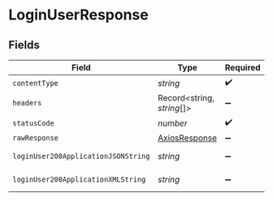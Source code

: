 # LoginUserResponse


## Fields

| Field                                                   | Type                                                    | Required                                                | Description                                             |
| ------------------------------------------------------- | ------------------------------------------------------- | ------------------------------------------------------- | ------------------------------------------------------- |
| `contentType`                                           | *string*                                                | :heavy_check_mark:                                      | N/A                                                     |
| `headers`                                               | Record<string, *string*[]>                              | :heavy_minus_sign:                                      | N/A                                                     |
| `statusCode`                                            | *number*                                                | :heavy_check_mark:                                      | N/A                                                     |
| `rawResponse`                                           | [AxiosResponse](https://axios-http.com/docs/res_schema) | :heavy_minus_sign:                                      | N/A                                                     |
| `loginUser200ApplicationJSONString`                     | *string*                                                | :heavy_minus_sign:                                      | successful operation                                    |
| `loginUser200ApplicationXMLString`                      | *string*                                                | :heavy_minus_sign:                                      | successful operation                                    |
